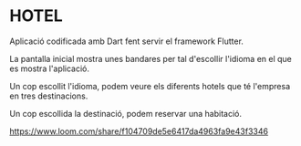 # HOTEL

Aplicació codificada amb Dart fent servir el framework Flutter.

La pantalla inicial mostra unes bandares per tal d'escollir l'idioma en el que es mostra l'aplicació.

Un cop escollit l'idioma, podem veure els diferents hotels que té l'empresa en tres destinacions.

Un cop escollida la destinació, podem reservar una habitació.

https://www.loom.com/share/f104709de5e6417da4963fa9e43f3346
